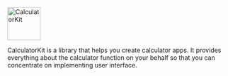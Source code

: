 <img alt="CalculatorKit" src="https://user-images.githubusercontent.com/34618339/99825007-d5175980-2b99-11eb-9f70-bb04f6198f28.png" height="75"/>

CalculatorKit is a library that helps you create calculator apps. It provides everything about the calculator function on your behalf so that you can concentrate on implementing user interface.
